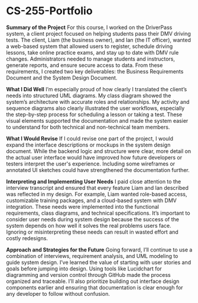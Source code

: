 # CS-255-Portfolio

**Summary of the Project**
For this course, I worked on the DriverPass system, a client project focused on helping students pass their DMV driving tests. The client, Liam (the business owner), and Ian (the IT officer), wanted a web-based system that allowed users to register, schedule driving lessons, take online practice exams, and stay up to date with DMV rule changes. Administrators needed to manage students and instructors, generate reports, and ensure secure access to data. From these requirements, I created two key deliverables: the Business Requirements Document and the System Design Document.

**What I Did Well**
I’m especially proud of how clearly I translated the client’s needs into structured UML diagrams. My class diagram showed the system’s architecture with accurate roles and relationships. My activity and sequence diagrams also clearly illustrated the user workflows, especially the step-by-step process for scheduling a lesson or taking a test. These visual elements supported the documentation and made the system easier to understand for both technical and non-technical team members.

**What I Would Revise**
If I could revise one part of the project, I would expand the interface descriptions or mockups in the system design document. While the backend logic and structure were clear, more detail on the actual user interface would have improved how future developers or testers interpret the user's experience. Including some wireframes or annotated UI sketches could have strengthened the documentation further.

**Interpreting and Implementing User Needs**
I paid close attention to the interview transcript and ensured that every feature Liam and Ian described was reflected in my design. For example, Liam wanted role-based access, customizable training packages, and a cloud-based system with DMV integration. These needs were implemented into the functional requirements, class diagrams, and technical specifications. It’s important to consider user needs during system design because the success of the system depends on how well it solves the real problems users face. Ignoring or misinterpreting these needs can result in wasted effort and costly redesigns.

**Approach and Strategies for the Future**
Going forward, I’ll continue to use a combination of interviews, requirement analysis, and UML modeling to guide system design. I’ve learned the value of starting with user stories and goals before jumping into design. Using tools like Lucidchart for diagramming and version control through GitHub made the process organized and traceable. I’ll also prioritize building out interface design components earlier and ensuring that documentation is clear enough for any developer to follow without confusion.

